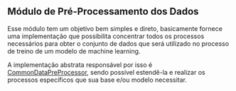 ## Módulo de Pré-Processamento dos Dados

Esse módulo tem um objetivo bem simples e direto, basicamente fornece uma implementação
que possibilita concentrar todos os processos necessários para obter o conjunto
de dados que será utilizado no processo de treino de um modelo de machine learning.

A implementação abstrata responsável por isso é [CommonDataPreProcessor](https://github.com/nikolasluiz123/MLModelTuner/blob/master/wrappers/common/data_pre_processor/common_data_pre_processor.py#L5), sendo possível estendê-la
e realizar os processos específicos que sua base e/ou modelo necessitar.
